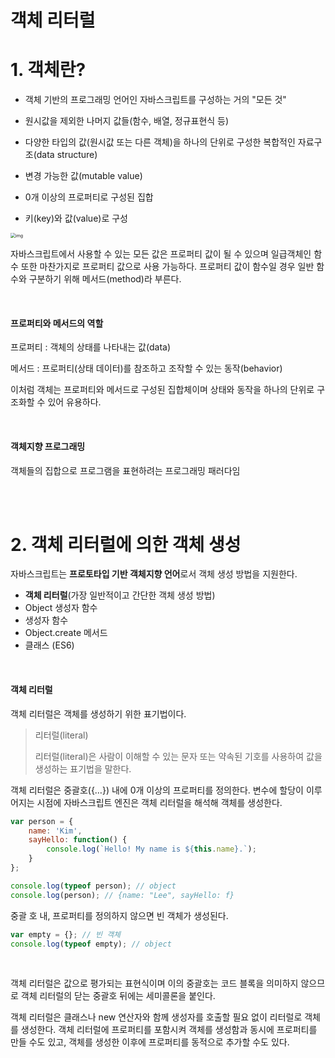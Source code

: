# 객체 리터럴

# 1. 객체란?

- 객체 기반의 프로그래밍 언어인 자바스크립트를 구성하는 거의 "모든 것"
- 원시값을 제외한 나머지 값들(함수, 배열, 정규표현식 등)

- 다양한 타입의 값(원시값 또는 다른 객체)을 하나의 단위로 구성한 복합적인 자료구조(data structure)
- 변경 가능한 값(mutable value)

- 0개 이상의 프로퍼티로 구성된 집합
- 키(key)와 값(value)로 구성

<img src="https://poiemaweb.com/assets/fs-images/10-1.png" alt="img" style="zoom:50%;" />



자바스크립트에서 사용할 수 있는 모든 값은 프로퍼티 값이 될 수 있으며 일급객체인 함수 또한 마찬가지로 프로퍼티 값으로 사용 가능하다. 프로퍼티 값이 함수일 경우 일반 함수와 구분하기 위해 메서드(method)라 부른다.

<br>

#### 프로퍼티와 메서드의 역할

프로퍼티 : 객체의 상태를 나타내는 값(data)

메서드 : 프로퍼티(상태 데이터)를 참조하고 조작할 수 있는 동작(behavior)

이처럼 객체는 프로퍼티와 메서드로 구성된 집합체이며 상태와 동작을 하나의 단위로 구조화할 수 있어 유용하다.

<br>

#### 객체지향 프로그래밍

객체들의 집합으로 프로그램을 표현하려는 프로그래밍 패러다임

<br><br>

# 2. 객체 리터럴에 의한 객체 생성

자바스크립트는 **프로토타입 기반 객체지향 언어**로서 객체 생성 방법을 지원한다.

- **객체 리터럴**(가장 일반적이고 간단한 객체 생성 방법)
- Object 생성자 함수
- 생성자 함수
- Object.create 메서드
- 클래스 (ES6)

<br>

#### 객체 리터럴

객체 리터럴은 객체를 생성하기 위한 표기법이다.

> 리터럴(literal)
>
> 리터럴(literal)은 사람이 이해할 수 있는 문자 또는 약속된 기호를 사용하여 값을 생성하는 표기법을 말한다.

객체 리터럴은 중괄호({…}) 내에 0개 이상의 프로퍼티를 정의한다. 변수에 할당이 이루어지는 시점에 자바스크립트 엔진은 객체 리터럴을 해석해 객체를 생성한다.

```javascript
var person = {
    name: 'Kim',
    sayHello: function() {
        console.log(`Hello! My name is ${this.name}.`);
    }
};

console.log(typeof person); // object
console.log(person); // {name: "Lee", sayHello: f}
```

중괄 호 내, 프로퍼티를 정의하지 않으면 빈 객체가 생성된다.

```javascript
var empty = {}; // 빈 객체
console.log(typeof empty); // object
```

<br>

객체 리터럴은 값으로 평가되는 표현식이며 이의 중괄호는 코드 블록을 의미하지 않으므로 객체 리터럴의 닫는 중괄호 뒤에는 세미콜론을 붙인다. 

객체 리터럴은 클래스나 new 연산자와 함께 생성자를 호출할 필요 없이 리터럴로 객체를 생성한다. 객체 리터럴에 프로퍼티를 포함시켜 객체를 생성함과 동시에 프로퍼티를 만들 수도 있고, 객체를 생성한 이후에 프로퍼티를 동적으로 추가할 수도 있다.



